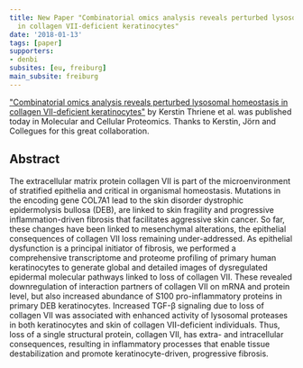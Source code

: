 ```yaml
---
title: New Paper "Combinatorial omics analysis reveals perturbed lysosomal homeostasis
  in collagen VII-deficient keratinocytes"
date: '2018-01-13'
tags: [paper]
supporters:
- denbi
subsites: [eu, freiburg]
main_subsite: freiburg
---
```


["Combinatorial omics analysis reveals perturbed lysosomal homeostasis in collagen VII-deficient keratinocytes"](http://www.mcponline.org/content/early/2018/01/11/mcp.RA117.000437)
by Kerstin Thriene et al. was published today in Molecular and Cellular Proteomics. Thanks to Kerstin, Jörn and Collegues for this great collaboration.


## Abstract

The extracellular matrix protein collagen VII is part of the microenvironment of stratified epithelia and critical in organismal homeostasis.
Mutations in the encoding gene COL7A1 lead to the skin disorder dystrophic epidermolysis bullosa (DEB), are linked to skin fragility and
progressive inflammation-driven fibrosis that facilitates aggressive skin cancer. So far, these changes have been linked to mesenchymal
alterations, the epithelial consequences of collagen VII loss remaining under-addressed. As epithelial dysfunction is a principal
initiator of fibrosis, we performed a comprehensive transcriptome and proteome profiling of primary human keratinocytes to generate
global and detailed images of dysregulated epidermal molecular pathways linked to loss of collagen VII.
These revealed downregulation of interaction partners of collagen VII on mRNA and protein level, but also increased
abundance of S100 pro-inflammatory proteins in primary DEB keratinocytes. Increased TGF-β signaling due to loss of
collagen VII was associated with enhanced activity of lysosomal proteases in both keratinocytes and skin of collagen VII-deficient individuals.
Thus, loss of a single structural protein, collagen VII, has extra- and intracellular consequences, resulting in inflammatory
processes that enable tissue destabilization and promote keratinocyte-driven, progressive fibrosis.

